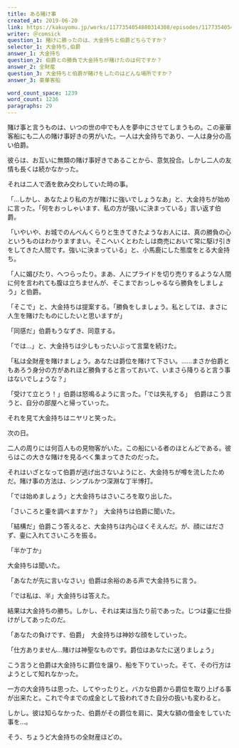 ```yaml
---
title: ある賭け事
created_at: 2019-06-20
link: https://kakuyomu.jp/works/1177354054880314308/episodes/1177354054880314646
writer: ＠comsick
question_1: 賭けに勝ったのは、大金持ちと伯爵どちらですか？
selector_1: 大金持ち,伯爵
answer_1: 大金持ち
question_2: 伯爵との勝負で大金持ちが賭けたのは何ですか？
answer_2: 全財産
question_3: 大金持ちと伯爵が賭けをしたのはどんな場所ですか？
answer_3: 豪華客船

word_count_space: 1239
word_count: 1236
paragraphs: 29
---
```


賭け事と言うものは、いつの世の中でも人を夢中にさせてしまうもの。この豪華客船にも二人の賭け事好きの男がいた。一人は大金持ちであり、一人は身分の高い伯爵。

彼らは、お互いに無類の賭け事好きであることから、意気投合。しかし二人の友情も長くは続かなかった。

それは二人で酒を飲み交わしていた時の事。

「…しかし、あなたより私の方が賭けに強いでしょうなあ」と、大金持ちが始めに言った。「何をおっしゃいます、私の方が強いに決まっている」言い返す伯爵。

「いやいや、お城でのんべんくらりと生きてきたようなお人には、真の勝負の心というものはわかりますまい。そこへいくとわたしは商売において常に駆け引きをしてきた人間です。強いに決まっている」と、小馬鹿にした態度をとる大金持ち。

「人に媚びたり、へつらったり。まあ、人にプライドを切り売りするような人間に何を言われても腹は立ちませんが、そこまでおっしゃるなら勝負をしましょう」と伯爵。

「そこで」と、大金持ちは提案する。「勝負をしましょう。私としては、まさに人生を賭けたものにしたいと思いますが」

「同感だ」伯爵もうなずき、同意する。

「では…」と、大金持ちは少しもったいぶって言葉を続けた。

「私は全財産を賭けましょう。あなたは爵位を賭けて下さい。……まさか伯爵ともあろう身分の方があれほど勝負すると言っておいて、いまさら降りると言う事はないでしょうな？」

「受けて立とう！」伯爵は怒鳴るように言った。「では失礼する」　伯爵はこう言うと、自分の部屋へと帰っていった。

それを見て大金持ちはニヤリと笑った。

次の日。

二人の周りには何百人もの見物客がいた。この船にいる者のほとんどである。彼らはこの大きな賭けを見るべく集まってきたのだった。

それはいざとなって伯爵が逃げ出さないようにと、大金持ちが噂を流したためだ。賭け事の方法は、シンプルかつ深淵な丁半博打。

「では始めましょう」と大金持ちはさいころを取り出した。

「さいころと壷を調べますか？」　大金持ちは伯爵に聞いた。

「結構だ」伯爵こう答えると、大金持ちは内心ほくそえんだ。が、顔にはださず、壷に入れてさいころを振る。

「半か丁か」

大金持ちは聞いた。

「あなたが先に言いなさい」伯爵は余裕のある声で大金持ちに言う。

「では私は、半」大金持ちは答えた。

結果は大金持ちの勝ち。しかし、それは実は当たり前であった。じつは壷に仕掛けがしてあったのだ。

「あなたの負けです、伯爵」　大金持ちは神妙な顔をしていった。

「仕方ありません…賭けは神聖なものです。爵位はあなたに送りましょう」

こう言うと伯爵は大金持ちに爵位を譲り、船を下りていった。そて、その行方はようとして知れなかった。

一方の大金持ちは思った、してやったりと。バカな伯爵から爵位を取り上げる事が出来たと。これで今までの成金として扱われてきた自分の扱いも変わると。

しかし。彼は知らなかった、伯爵がその爵位を肩に、莫大な額の借金をしていた事を…。

そう、ちょうど大金持ちの全財産ほどの。